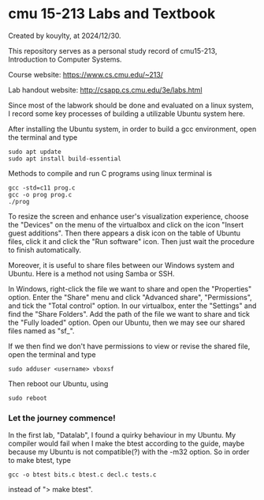 # cmu 15-213 Labs and Textbook

Created by kouylty, at 2024/12/30.

This repository serves as a personal study record of cmu15-213, Introduction to Computer Systems.

Course website: https://www.cs.cmu.edu/~213/

Lab handout website: http://csapp.cs.cmu.edu/3e/labs.html

Since most of the labwork should be done and evaluated on a linux system, I record some key processes of building a utilizable Ubuntu system here.

After installing the Ubuntu system, in order to build a gcc environment, open the terminal and type
```
sudo apt update
sudo apt install build-essential
```

Methods to compile and run C programs using linux terminal is
```
gcc -std=c11 prog.c
gcc -o prog prog.c
./prog
```

To resize the screen and enhance user's visualization experience, choose the "Devices" on the menu of the virtualbox and click on the icon "Insert guest additions". Then there appears a disk icon on the table of Ubuntu files, click it and click the "Run software" icon. Then just wait the procedure to finish automatically.

Moreover, it is useful to share files between our Windows system and Ubuntu. Here is a method not using Samba or SSH.

In Windows, right-click the file we want to share and open the "Properties" option. Enter the "Share" menu and click "Advanced share", "Permissions", and tick the "Total control" option.
In our virtualbox, enter the "Settings" and find the "Share Folders". Add the path of the file we want to share and tick the "Fully loaded" option.
Open our Ubuntu, then we may see our shared files named as "sf_<filename>".

If we then find we don't have permissions to view or revise the shared file, open the terminal and type
```
sudo adduser <username> vboxsf
```

Then reboot our Ubuntu, using
```
sudo reboot
```

### Let the journey commence!

In the first lab, "Datalab", I found a quirky behaviour in my Ubuntu. My compiler would fail when I make the btest according to the guide, maybe because my Ubuntu is not compatible(?) with the -m32 option. So in order to make btest, type
```
gcc -o btest bits.c btest.c decl.c tests.c
```
instead of "> make btest".
